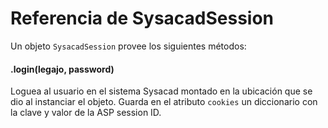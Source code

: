 Referencia de SysacadSession
=============================
Un objeto `SysacadSession` provee los siguientes métodos:
  
#### .login(legajo, password)

Loguea al usuario en el sistema Sysacad montado en la ubicación que se dio al instanciar el objeto.
Guarda en el atributo `cookies` un diccionario con la clave y valor de la ASP session ID.
  
